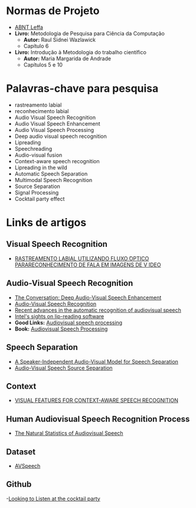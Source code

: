 # Normas de Projeto  
- [ABNT Leffa](http://www.leffa.pro.br/textos/abnt/abnt.htm)  
- **Livro:** Metodologia de Pesquisa para Ciência da Computação  
  - **Autor:** Raul Sidnei Wazlawick  
  - Capítulo 6  
- **Livro:** Introdução à Metodologia do trabalho científico  
  - **Autor:** Maria Margarida de Andrade  
  - Capítulos 5 e 10  

# Palavras-chave para pesquisa  
- rastreamento labial  
- reconhecimento labial  
- Audio Visual Speech Recognition  
- Audio Visual Speech Enhancement  
- Audio Visual Speech Processing  
- Deep audio visual speech recognition  
- Lipreading  
- Speechreading  
- Audio-visual fusion  
- Context-aware speech recognition  
- Lipreading in the wild  
- Automatic Speech Separation  
- Multimodal Speech Recognition  
- Source Separation  
- Signal Processing  
- Cocktail party effect  

# Links de artigos  
## Visual Speech Recognition  
- [RASTREAMENTO LABIAL UTILIZANDO FLUXO ́OPTICO PARARECONHECIMENTO DE FALA EM IMAGENS DE V ́IDEO](http://swge.inf.br/SBAI2015/anais/196.pdf)  
## Audio-Visual Speech Recognition  
- [The Conversation: Deep Audio-Visual Speech Enhancement](https://www.researchgate.net/publication/329850036_Deep_Audio-visual_Speech_Recognition)  
- [Audio-Visual Speech Recognition](http://kom.aau.dk/~zt/courses/Readings_in_Advanced_Intellimedia/AVSR_readings.pdf)  
- [Recent advances in the automatic recognition of audiovisual speech
](http://www.ifp.illinois.edu/~ashutosh/papers/IEEE%20AVSR.pdf)  
- [Intel's sights on lip-reading software](https://www.cnet.com/news/intels-sights-on-lip-reading-software/)  
- **Good Links:** [Audiovisual speech processing](https://www.semanticscholar.org/paper/Audiovisual-speech-processing-Chen/a55046619a037e03b13d12c025fdbbc4cc782f91)  
- **Book:** [Audiovisual Speech Processing](https://www.researchgate.net/publication/236593865_Audiovisual_Speech_Processing)  
## Speech Separation  
- [A Speaker-Independent Audio-Visual Model for Speech Separation](https://arxiv.org/pdf/1804.03619.pdf)  
- [Audio-Visual Speech Source Separation](https://hal.archives-ouvertes.fr/hal-00990000/document)   
## Context
- [VISUAL FEATURES FOR CONTEXT-AWARE SPEECH RECOGNITION](http://www.cs.cmu.edu/~fmetze/interACT/Publications_files/publications/av.pdf)  
## Human Audiovisual Speech Recognition Process  
- [The Natural Statistics of Audiovisual Speech](https://journals.plos.org/ploscompbiol/article?id=10.1371/journal.pcbi.1000436)  

## Dataset
- [AVSpeech ](https://looking-to-listen.github.io/avspeech/index.html)

## Github
-[Looking to Listen at the cocktail party](https://github.com/JusperLee/Looking-to-Listen-at-the-Cocktail-Party)
